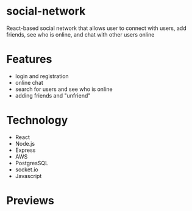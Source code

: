 # social-network
React-based social network that allows user to connect with users, add friends, see who is online, and chat with other users online 

# Features
- login and registration
- online chat 
- search for users and see who is online
- adding friends and "unfriend"

# Technology
- React
- Node.js
- Express
- AWS
- PostgresSQL
- socket.io
- Javascript

# Previews
